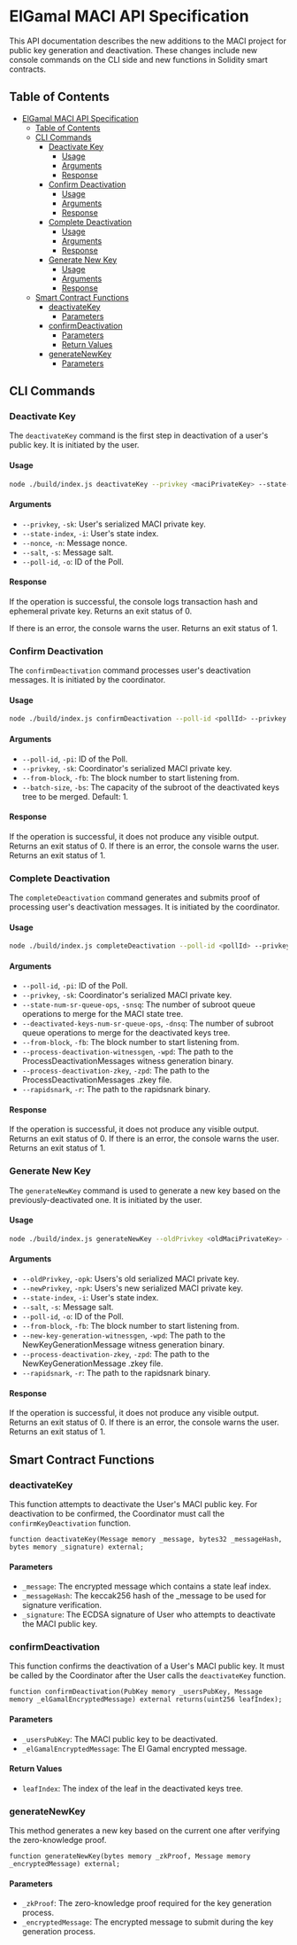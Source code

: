 # ElGamal MACI API Specification

This API documentation describes the new additions to the MACI project for public key generation and deactivation. These changes include new console commands on the CLI side and new functions in Solidity smart contracts.

## Table of Contents

- [ElGamal MACI API Specification](#elgamal-maci-api-specification)
  - [Table of Contents](#table-of-contents)
  - [CLI Commands](#cli-commands)
    - [Deactivate Key](#deactivate-key)
      - [Usage](#usage)
      - [Arguments](#arguments)
      - [Response](#response)
    - [Confirm Deactivation](#confirm-deactivation)
      - [Usage](#usage-1)
      - [Arguments](#arguments-1)
      - [Response](#response-1)
    - [Complete Deactivation](#complete-deactivation)
      - [Usage](#usage-2)
      - [Arguments](#arguments-2)
      - [Response](#response-2)
    - [Generate New Key](#generate-new-key)
      - [Usage](#usage-3)
      - [Arguments](#arguments-3)
      - [Response](#response-3)
  - [Smart Contract Functions](#smart-contract-functions)
    - [deactivateKey](#deactivatekey)
      - [Parameters](#parameters)
    - [confirmDeactivation](#confirmdeactivation)
      - [Parameters](#parameters-1)
      - [Return Values](#return-values)
    - [generateNewKey](#generatenewkey)
      - [Parameters](#parameters-2)

<!-- SC function list
  - deactivateKey
  - confirmDeactivation
  - mergeForDeactivation (not sure if needed)
  - completeDeactivation (MP contract)
  - getProcessDeactivationVkBySig (not sure if needed)
  - generateNewKey (for now document just parameters)
  - -->

<!-- TODO: Clean up parameters in CLI/SC commands - required, non-required, never used, etc. - they should be consistent with command usage -->
## CLI Commands

### Deactivate Key

The `deactivateKey` command is the first step in deactivation of a user's public key. It is initiated by the user.

#### Usage

```sh
node ./build/index.js deactivateKey --privkey <maciPrivateKey> --state-index <userStateIndex> --nonce <nonce> --salt <salt> --poll-id <pollId>
```

#### Arguments

- `--privkey`, `-sk`: User's serialized MACI private key.
- `--state-index`, `-i`: User's state index.
- `--nonce`, `-n`: Message nonce.
- `--salt`, `-s`: Message salt.
- `--poll-id`, `-o`: ID of the Poll.

#### Response

If the operation is successful, the console logs transaction hash and ephemeral private key. Returns an exit status of 0.
<!-- TODO: Check if exit statuses in deactivateKey command (and other commands) need to be fixed; e.g. line 157 in deactivateKey -->
If there is an error, the console warns the user. Returns an exit status of 1.

### Confirm Deactivation

The `confirmDeactivation` command processes user's deactivation messages. It is initiated by the coordinator.

#### Usage

```sh
node ./build/index.js confirmDeactivation --poll-id <pollId> --privkey <maciPrivateKey> --from-block <fromBlock> --batch-size <batchSize>
```

#### Arguments

- `--poll-id`, `-pi`: ID of the Poll.
- `--privkey`, `-sk`: Coordinator's serialized MACI private key.
- `--from-block`, `-fb`: The block number to start listening from.
- `--batch-size`, `-bs`: The capacity of the subroot of the deactivated keys tree to be merged. Default: 1.

#### Response

If the operation is successful, it does not produce any visible output. Returns an exit status of 0.
If there is an error, the console warns the user. Returns an exit status of 1.

### Complete Deactivation

The `completeDeactivation` command generates and submits proof of processing user's deactivation messages. It is initiated by the coordinator.

#### Usage

```sh
node ./build/index.js completeDeactivation --poll-id <pollId> --privkey <maciPrivateKey> --state-num-sr-queue-ops <stNumSrQueueOps> --deactivated-keys-num-sr-queue-ops <deactKeyNumSrQueueOps> --from-block <fromBlock> --process-deactivation-witnessgen <pathToWitnessGenLib> --process-deactivation-zkey <pathToZkeyFile> --rapidsnark <pathToRapidSnarkLib>
```

#### Arguments

- `--poll-id`, `-pi`: ID of the Poll.
- `--privkey`, `-sk`: Coordinator's serialized MACI private key.
- `--state-num-sr-queue-ops`, `-snsq`: The number of subroot queue operations to merge for the MACI state tree.
- `--deactivated-keys-num-sr-queue-ops`, `-dnsq`: The number of subroot queue operations to merge for the deactivated keys tree.
- `--from-block`, `-fb`: The block number to start listening from.
- `--process-deactivation-witnessgen`, `-wpd`: The path to the ProcessDeactivationMessages witness generation binary.
- `--process-deactivation-zkey`, `-zpd`: The path to the ProcessDeactivationMessages .zkey file.
- `--rapidsnark`, `-r`: The path to the rapidsnark binary.

#### Response

If the operation is successful, it does not produce any visible output. Returns an exit status of 0.
If there is an error, the console warns the user. Returns an exit status of 1.

### Generate New Key

The `generateNewKey` command is used to generate a new key based on the previously-deactivated one. It is initiated by the user.

#### Usage

```sh
node ./build/index.js generateNewKey --oldPrivkey <oldMaciPrivateKey> --newPrivkey <newMaciPrivateKey> --state-index <stateIndex> --salt <salt> --poll-id <pollId> --from-block <fromBlock> --new-key-generation-witnessgen <pathToWitnessGenLib> --new-key-generation-zkey <pathToZkeyFile> --rapidsnark <pathToRapidSnarkLib>
```

#### Arguments

- `--oldPrivkey`, `-opk`: Users's old serialized MACI private key.
- `--newPrivkey`, `-npk`: Users's new serialized MACI private key.
- `--state-index`, `-i`: User's state index.
- `--salt`, `-s`: Message salt.
- `--poll-id`, `-o`: ID of the Poll.
- `--from-block`, `-fb`: The block number to start listening from.
- `--new-key-generation-witnessgen`, `-wpd`: The path to the NewKeyGenerationMessage witness generation binary.
- `--process-deactivation-zkey`, `-zpd`: The path to the NewKeyGenerationMessage .zkey file.
- `--rapidsnark`, `-r`: The path to the rapidsnark binary.

#### Response

<!-- TODO: Edit this once generateNewKey command logic is finished -->
If the operation is successful, it does not produce any visible output. Returns an exit status of 0.
If there is an error, the console warns the user. Returns an exit status of 1.

## Smart Contract Functions

### deactivateKey

This function attempts to deactivate the User's MACI public key. For deactivation to be confirmed, the Coordinator must call the `confirmKeyDeactivation` function.

```solidity
function deactivateKey(Message memory _message, bytes32 _messageHash, bytes memory _signature) external;
```

#### Parameters

- `_message`: The encrypted message which contains a state leaf index.
- `_messageHash`: The keccak256 hash of the \_message to be used for signature verification.
- `_signature`: The ECDSA signature of User who attempts to deactivate the MACI public key.

### confirmDeactivation

This function confirms the deactivation of a User's MACI public key. It must be called by the Coordinator after the User calls the `deactivateKey` function.

```solidity
function confirmDeactivation(PubKey memory _usersPubKey, Message memory _elGamalEncryptedMessage) external returns(uint256 leafIndex);
```

#### Parameters

- `_usersPubKey`: The MACI public key to be deactivated.
- `_elGamalEncryptedMessage`: The El Gamal encrypted message.

#### Return Values

- `leafIndex`: The index of the leaf in the deactivated keys tree.

### generateNewKey

This method generates a new key based on the current one after verifying the zero-knowledge proof.

```solidity
function generateNewKey(bytes memory _zkProof, Message memory _encryptedMessage) external;
```

#### Parameters

- `_zkProof`: The zero-knowledge proof required for the key generation process.
- `_encryptedMessage`: The encrypted message to submit during the key generation process.
